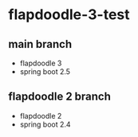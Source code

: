 # flapdoodle-3-test
## main branch
- flapdoodle 3
- spring boot 2.5

## flapdoodle 2 branch
- flapdoodle 2
- spring boot 2.4
